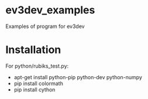ev3dev_examples
===============

Examples of program for ev3dev

Installation
===============
For python/rubiks_test.py:
- apt-get install python-pip python-dev python-numpy
- pip install colormath
- pip install cython
